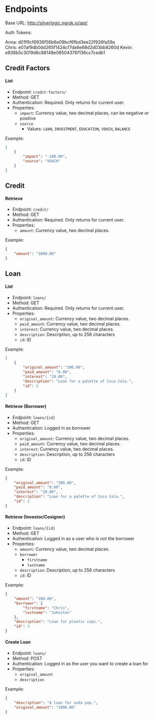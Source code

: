 # Endpoints

Base URL: http://silverlogic.ngrok.io/api/

Auth Tokens:

Anna: d01f9cf6936f56b6e09bcf6fbd3ee22f926fa59a	
Chris: e07af9db0dd265f1424cf7da6e68d2d03bb8260d	
Kevin: e836b5c3019d6c88148e08504376f136cc7cedb1

## Credit Factors

#### List

- Endpoint: `credit-factors/`
- Method: GET
- Authentication: Required. Only returns for current user.
- Properties:
    - `impact`: Currency value, two decimal places, can be negative or positive
    - `source`
        - Values: `LOAN`, `INVESTMENT`, `EDUCATION`, `VOUCH`, `BALANCE`

Example:
````json
[
    {
        "impact": "-100.00", 
        "source": "VOUCH"
    }
]
````

## Credit

#### Retrieve

- Endpoint: `credit/`
- Method: GET
- Authentication: Required. Only returns for current user.
- Properties:
    - `amount`: Currency value, two decimal places.
   
Example:
````json
{
    "amount": "1000.00"
}
````

## Loan

#### List

- Endpoint: `loans/`
- Method: GET
- Authentication: Required. Only returns for current user.
- Properties:
    - `original_amount`: Currency value, two decimal places.
    - `paid_amount`: Currency value, two decimal places.
    - `interest`: Currency value, two decimal places.
    - `description`: Description, up to 256 characters
    - `id`: ID
   
Example:
````json
[
    {
        "original_amount": "300.00",
        "paid_amount": "0.00",
        "interest": "20.00",
        "description": "Loan for a palette of Coca Cola.",
        "id": 2
    }
]
````

#### Retrieve (Borrower)

- Endpoint: `loans/{id}`
- Method: GET
- Authentication: Logged in as borrower
- Properties:
    - `original_amount`: Currency value, two decimal places.
    - `paid_amount`: Currency value, two decimal places.
    - `interest`: Currency value, two decimal places.
    - `description`: Description, up to 256 characters
    - `id`: ID
   
Example:
````json
{
    "original_amount": "300.00",
    "paid_amount": "0.00",
    "interest": "20.00",
    "description": "Loan for a palette of Coca Cola.",
    "id": 2
}
````

#### Retrieve (Investor/Cosigner)

- Endpoint: `loans/{id}`
- Method: GET
- Authentication: Logged in as a user who is not the borrower
- Properties:
    - `amount`: Currency value, two decimal places.
    - `borrower`
        - `firstname`
        - `lastname`
    - `description`: Description, up to 256 characters
    - `id`: ID
   
Example:
````json
{
    "amount": "100.00",
    "borrower": {
        "firstname": "Chris",
        "lastname": "Johnston"
    },
    "description": "Loan for plastic cups.",
    "id": 3
}
````

#### Create Loan

- Endpoint: `loans/`
- Method: POST
- Authentication: Logged in as the user you want to create a loan for
- Properties:
    - `original_amount`
    - `description`

Example:
````json
{
	"description": "A loan for soda pop.",
	"original_amount": "1000.00"
}
````